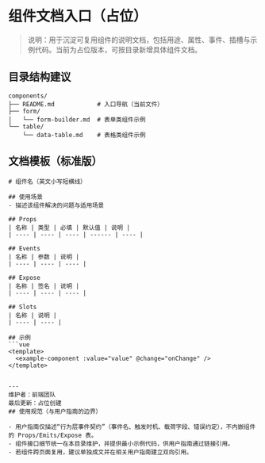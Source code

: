 # 组件文档入口（占位）

> 说明：用于沉淀可复用组件的说明文档，包括用途、属性、事件、插槽与示例代码。当前为占位版本，可按目录新增具体组件文档。

## 目录结构建议
```
components/
├── README.md            # 入口导航（当前文件）
├── form/
│   └── form-builder.md  # 表单类组件示例
└── table/
    └── data-table.md    # 表格类组件示例
```

## 文档模板（标准版）
```
# 组件名（英文小写短横线）

## 使用场景
- 描述该组件解决的问题与适用场景

## Props
| 名称 | 类型 | 必填 | 默认值 | 说明 |
| ---- | ---- | ---- | ------ | ---- |

## Events
| 名称 | 参数 | 说明 |
| ---- | ---- | ---- |

## Expose
| 名称 | 签名 | 说明 |
| ---- | ---- | ---- |

## Slots
| 名称 | 说明 |
| ---- | ---- |

## 示例
```vue
<template>
  <example-component :value="value" @change="onChange" />
</template>
```
```

---
维护者：前端团队
最后更新：占位创建
## 使用规范（与用户指南的边界）

- 用户指南仅描述“行为层事件契约”（事件名、触发时机、载荷字段、错误约定），不内嵌组件的 Props/Emits/Expose 表。
- 组件接口细节统一在本目录维护，并提供最小示例代码，供用户指南通过链接引用。
- 若组件跨页面复用，建议单独成文并在相关用户指南建立双向引用。
